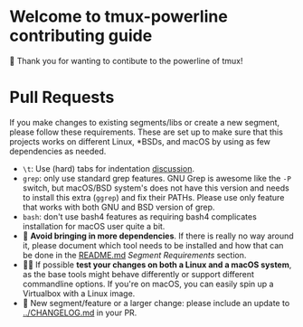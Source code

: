 # Welcome to tmux-powerline contributing guide
🚀 Thank you for wanting to contibute to the powerline of tmux!


# Pull Requests
If you make changes to existing segments/libs or create a new segment, please follow these requirements. These are set up to make sure that this projects works on different Linux, *BSDs, and macOS by using as few dependencies as needed.

* `\t`: Use (hard) tabs for indentation [discussion](https://github.com/erikw/tmux-powerline/pull/92).
* `grep`: only use standard grep features. GNU Grep is awesome like the `-P` switch, but macOS/BSD system's does not have this version and needs to install this extra (`ggrep`) and fix their PATHs. Please use only feature that works with both GNU and BSD version of grep.
* `bash`: don't use bash4 features as requiring bash4 complicates installation for macOS user quite a bit.
* 🛑 **Avoid bringing in more dependencies**. If there is really no way around it, please document which tool needs to be installed and how that can be done in the [README.md](../README.md#segment-requirements) *Segment Requirements* section.
* 🐧🍎 If possible **test your changes on both a Linux and a macOS system**, as the base tools might behave differently or support different commandline options. If you're on macOS, you can easily spin up a Virtualbox with a Linux image.
* 📰 New segment/feature or a larger change: please include an update to [../CHANGELOG.md](CHANGELOG.md) in your PR.
